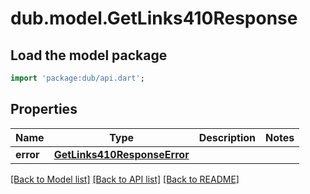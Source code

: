 # dub.model.GetLinks410Response

## Load the model package
```dart
import 'package:dub/api.dart';
```

## Properties
Name | Type | Description | Notes
------------ | ------------- | ------------- | -------------
**error** | [**GetLinks410ResponseError**](GetLinks410ResponseError.md) |  | 

[[Back to Model list]](../README.md#documentation-for-models) [[Back to API list]](../README.md#documentation-for-api-endpoints) [[Back to README]](../README.md)


